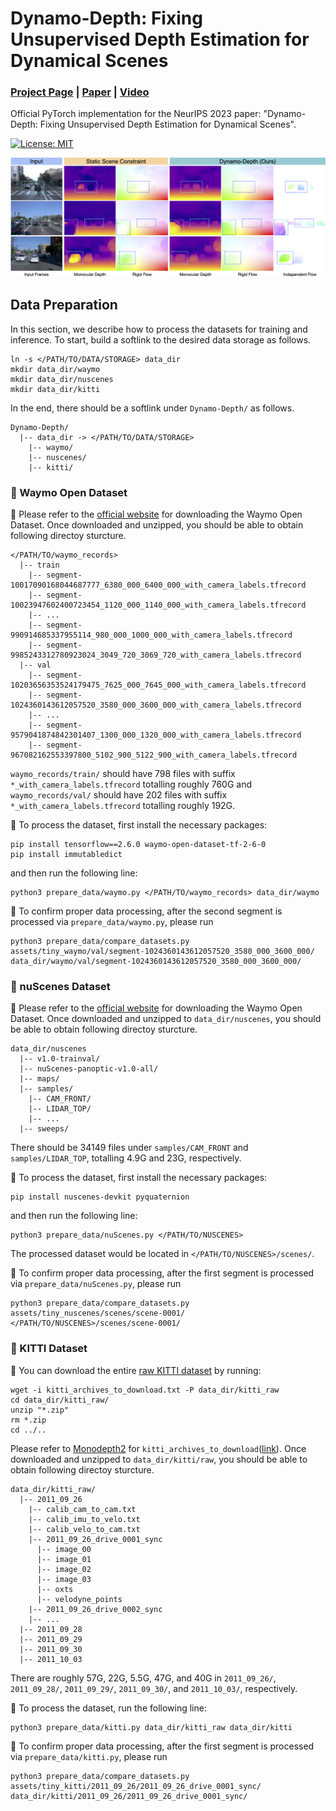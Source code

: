 # Dynamo-Depth: Fixing Unsupervised Depth Estimation for Dynamical Scenes
### [Project Page](https://dynamo-depth.github.io) | [Paper](https://arxiv.org/pdf/2310.18887.pdf) | [Video](https://youtu.be/zTmUaudo_5Q)

Official PyTorch implementation for the NeurIPS 2023 paper: "Dynamo-Depth: Fixing Unsupervised Depth Estimation for Dynamical Scenes".

<a href="#license"><img alt="License: MIT" src="https://img.shields.io/badge/license-MIT-blue.svg"/></a>  

![](../assets/teaser.png)

## Data Preparation

In this section, we describe how to process the datasets for training and inference. To start, build a softlink to the desired data storage as follows. 
```
ln -s </PATH/TO/DATA/STORAGE> data_dir
mkdir data_dir/waymo
mkdir data_dir/nuscenes
mkdir data_dir/kitti
```
In the end, there should be a softlink under `Dynamo-Depth/` as follows.
```
Dynamo-Depth/
  |-- data_dir -> </PATH/TO/DATA/STORAGE>
    |-- waymo/
    |-- nuscenes/
    |-- kitti/
```

### 💾 Waymo Open Dataset

🔹 Please refer to the [official website](https://waymo.com/open/) for downloading the Waymo Open Dataset. Once downloaded and unzipped, you should be able to obtain following directoy sturcture.
```
</PATH/TO/waymo_records>
  |-- train
    |-- segment-10017090168044687777_6380_000_6400_000_with_camera_labels.tfrecord
    |-- segment-10023947602400723454_1120_000_1140_000_with_camera_labels.tfrecord
    |-- ...
    |-- segment-990914685337955114_980_000_1000_000_with_camera_labels.tfrecord
    |-- segment-9985243312780923024_3049_720_3069_720_with_camera_labels.tfrecord
  |-- val
    |-- segment-10203656353524179475_7625_000_7645_000_with_camera_labels.tfrecord
    |-- segment-1024360143612057520_3580_000_3600_000_with_camera_labels.tfrecord
    |-- ...
    |-- segment-9579041874842301407_1300_000_1320_000_with_camera_labels.tfrecord
    |-- segment-967082162553397800_5102_900_5122_900_with_camera_labels.tfrecord
```
`waymo_records/train/` should have 798 files with suffix `*_with_camera_labels.tfrecord` totalling roughly 760G and `waymo_records/val/` should have 202 files with suffix `*_with_camera_labels.tfrecord` totalling roughly 192G.

🔹 To process the dataset, first install the necessary packages:
```
pip install tensorflow==2.6.0 waymo-open-dataset-tf-2-6-0
pip install immutabledict
```
and then run the following line:
```
python3 prepare_data/waymo.py </PATH/TO/waymo_records> data_dir/waymo
```

🔹 To confirm proper data processing, after the second segment is processed via `prepare_data/waymo.py`, please run 
```
python3 prepare_data/compare_datasets.py assets/tiny_waymo/val/segment-1024360143612057520_3580_000_3600_000/ data_dir/waymo/val/segment-1024360143612057520_3580_000_3600_000/ 
```


### 💾 nuScenes Dataset

🔹 Please refer to the [official website](https://www.nuscenes.org) for downloading the Waymo Open Dataset. Once downloaded and unzipped to `data_dir/nuscenes`, you should be able to obtain following directoy sturcture.
```
data_dir/nuscenes
  |-- v1.0-trainval/
  |-- nuScenes-panoptic-v1.0-all/
  |-- maps/
  |-- samples/
    |-- CAM_FRONT/
    |-- LIDAR_TOP/
    |-- ...
  |-- sweeps/
```
There should be 34149 files under `samples/CAM_FRONT` and `samples/LIDAR_TOP`, totalling 4.9G and 23G, respectively.

🔹 To process the dataset, first install the necessary packages:
```
pip install nuscenes-devkit pyquaternion
```
and then run the following line:
```
python3 prepare_data/nuScenes.py </PATH/TO/NUSCENES>
```
The processed dataset would be located in `</PATH/TO/NUSCENES>/scenes/`.

🔹 To confirm proper data processing, after the first segment is processed via `prepare_data/nuScenes.py`, please run 
```
python3 prepare_data/compare_datasets.py assets/tiny_nuscenes/scenes/scene-0001/ </PATH/TO/NUSCENES>/scenes/scene-0001/
```


### 💾 KITTI Dataset

🔹 You can download the entire [raw KITTI dataset](http://www.cvlibs.net/datasets/kitti/raw_data.php) by running:
```
wget -i kitti_archives_to_download.txt -P data_dir/kitti_raw
cd data_dir/kitti_raw/
unzip "*.zip"
rm *.zip
cd ../..
```
Please refer to [Monodepth2](https://github.com/nianticlabs/monodepth2) for `kitti_archives_to_download`([link](https://github.com/nianticlabs/monodepth2/blob/b676244e5a1ca55564eb5d16ab521a48f823af31/splits/kitti_archives_to_download.txt)). Once downloaded and unzipped to `data_dir/kitti/raw`, you should be able to obtain following directoy sturcture.
```
data_dir/kitti_raw/
  |-- 2011_09_26
    |-- calib_cam_to_cam.txt
    |-- calib_imu_to_velo.txt
    |-- calib_velo_to_cam.txt
    |-- 2011_09_26_drive_0001_sync
      |-- image_00
      |-- image_01
      |-- image_02
      |-- image_03
      |-- oxts
      |-- velodyne_points
    |-- 2011_09_26_drive_0002_sync
    |-- ...
  |-- 2011_09_28
  |-- 2011_09_29
  |-- 2011_09_30
  |-- 2011_10_03
```
There are roughly 57G, 22G, 5.5G, 47G, and 40G in `2011_09_26/`, `2011_09_28/`, `2011_09_29/`, `2011_09_30/`, and `2011_10_03/`, respectively.

🔹 To process the dataset, run the following line:
```
python3 prepare_data/kitti.py data_dir/kitti_raw data_dir/kitti
```

🔹 To confirm proper data processing, after the first segment is processed via `prepare_data/kitti.py`, please run 
```
python3 prepare_data/compare_datasets.py assets/tiny_kitti/2011_09_26/2011_09_26_drive_0001_sync/ data_dir/kitti/2011_09_26/2011_09_26_drive_0001_sync/
```
